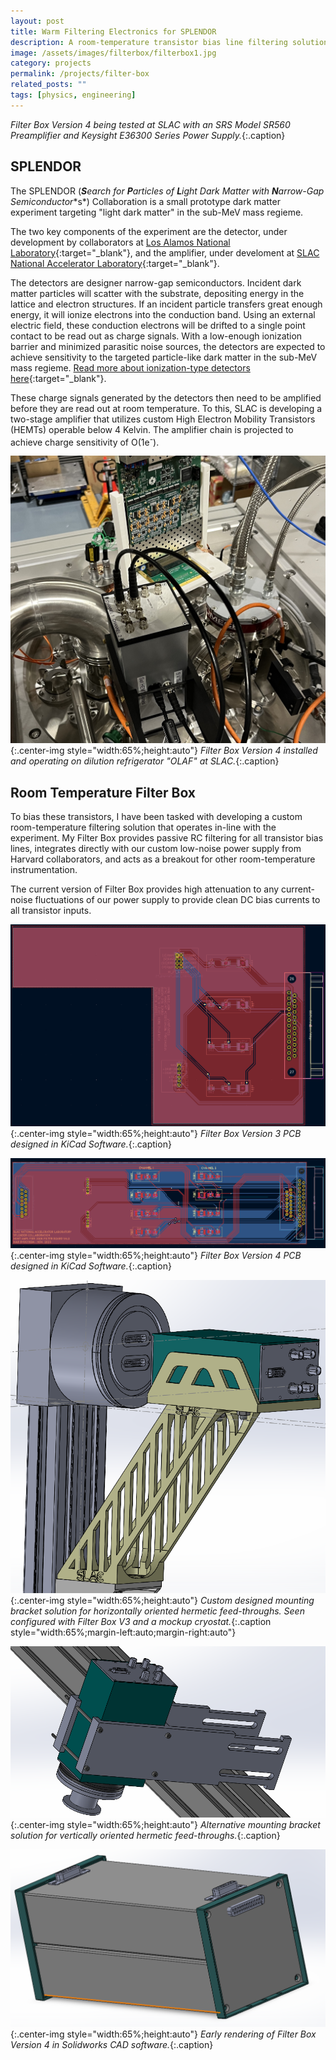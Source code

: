 ```yaml
---
layout: post
title: Warm Filtering Electronics for SPLENDOR
description: A room-temperature transistor bias line filtering solution for a modern prototype dark matter experiment.
image: /assets/images/filterbox/filterbox1.jpg
category: projects
permalink: /projects/filter-box
related_posts: ""
tags: [physics, engineering]
---
```

*Filter Box Version 4 being tested at SLAC with an SRS Model SR560 Preamplifier and Keysight E36300 Series Power Supply.*{:.caption}

## SPLENDOR

The SPLENDOR (***S**earch for **P**articles of **L**ight Dark Matt**e**r with **N**arrow-Gap Semicon**d**uct**or**s*) Collaboration is a small prototype dark matter experiment targeting "light dark matter" in the sub-MeV mass regieme.

The two key components of the experiment are the detector, under development by collaborators at [Los Alamos National Laboratory](https://www.lanl.gov/){:target="_blank"}, and the amplifier, under develoment at [SLAC National Accelerator Laboratory](https://www6.slac.stanford.edu/){:target="_blank"}.

The detectors are designer narrow-gap semiconductors. Incident dark matter particles will scatter with the substrate, depositing energy in the lattice and electron structures. If an incident particle transfers great enough energy, it will ionize electrons into the conduction band. Using an external electric field, these conduction electrons will be drifted to a single point contact to be read out as charge signals. With a low-enough ionization barrier and minimized parasitic noise sources, the detectors are expected to achieve sensitivity to the targeted particle-like dark matter in the sub-MeV mass regieme. [Read more about ionization-type detectors here](https://en.wikipedia.org/wiki/Semiconductor_detector){:target="_blank"}.

These charge signals generated by the detectors then need to be amplified before they are read out at room temperature. To this, SLAC is developing a two-stage amplifier that utilizes custom High Electron Mobility Transistors (HEMTs) operable below 4 Kelvin. The amplifier chain is projected to achieve charge sensitivity of O(1e<sup>-</sup>).

![Version 4 Filter Box Installed](/assets/images/filterbox/filterbox5.jpg){:.center-img style="width:65%;height:auto"}
*Filter Box Version 4 installed and operating on dilution refrigerator "OLAF" at SLAC.*{:.caption}

## Room Temperature Filter Box

To bias these transistors, I have been tasked with developing a custom room-temperature filtering solution that operates in-line with the experiment. My Filter Box provides passive RC filtering for all transistor bias lines, integrates directly with our custom low-noise power supply from Harvard collaborators, and acts as a breakout for other room-temperature instrumentation.

The current version of Filter Box provides high attenuation to any current-noise fluctuations of our power supply to provide clean DC bias currents to all transistor inputs.

![V3 PCB](/assets/images/filterbox/pcb2.png){:.center-img style="width:65%;height:auto"}
*Filter Box Version 3 PCB designed in KiCad Software.*{:.caption}

![V4 PCB](/assets/images/filterbox/pcb1.png){:.center-img style="width:65%;height:auto"}
*Filter Box Version 4 PCB designed in KiCad Software.*{:.caption}

![Proposed mounting bracket](/assets/images/filterbox/bracket.png){:.center-img style="width:65%;height:auto"}
*Custom designed mounting bracket solution for horizontally oriented hermetic feed-throughs. Seen configured with Filter Box V3 and a mockup cryostat.*{:.caption style="width:65%;margin-left:auto;margin-right:auto"}

![Mounting Bracket 2](/assets/images/filterbox/bracket2.png){:.center-img style="width:65%;height:auto"}
*Alternative mounting bracket solution for vertically oriented hermetic feed-throughs.*{:.caption}

![Version 4 Filter Box Cad Drawing](/assets/images/filterbox/cad2.png){:.center-img style="width:65%;height:auto"}
*Early rendering of Filter Box Version 4 in Solidworks CAD software.*{:.caption}
